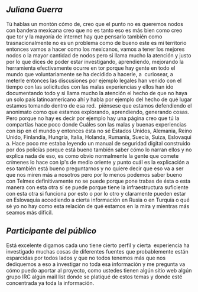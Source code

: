 ## _Juliana Guerra_ ## 
Tú hablas un montón cómo de, creo que el punto no es queremos nodos con bandera mexicana creo que no es tanto eso es más bien como creo que tor y la mayoría de internet hay que pensarlo también como trasnacionalmente no es un problema como de bueno este es mi territorio entonces vamos a hacer como los mexicanos, vamos a tener los mejores nodos o la mayor cantidad de nodos pero si llama mucho la atención y justo por lo que dices de poder estar investigando, aprendiendo, mejorando la herramienta efectivamente ocurre en tor porque hay gente en todo el mundo que voluntariamente se ha decidido a hacerle, a  curiosear, a meterle entonces las discusiones por ejemplo legales han venido con el tiempo con las solicitudes con las malas experiencias y ellos han ido documentando todo y si llama mucho la atención el hecho de que no haya un solo país latinoamericano ahí y habla por ejemplo del hecho de qué lugar estamos tomando dentro de esa red.  piénsese que estamos defendiendo el anonimato como que estamos explorando, aprendiendo, generando cosas. Pero porque no hay es decir por ejemplo hay una página creo que tú la compartías hace poco donde Cuáles son las malas y buenas experiencias con isp en el mundo y entonces ésta no sé Estados Unidos, Alemania, Reino Unido, Finlandia, Hungría, Italia, Holanda, Rumanía, Suecia, Suiza, Eslovaquia. Hace poco me estaba leyendo un manual de seguridad digital construido por dos policías porque está bueno también saber cómo lo narran ellos y no explica nada de eso, es como obvio normalmente la gente que comete crímenes lo hace con ip's de medio oriente y punto cuál es la explicación a eso también está bueno preguntarnos y no quiere decir que eso va a ser que nos miren más a nosotros pero por lo menos podemos saber bueno con Telmex definitivamente no se puede porque pone trabas de ésta o esta manera con esta otra sí se puede porque tiene la infraestructura suficiente con esta otra si funciona por esto o por lo otro y claramente pueden estar en Eslovaquia accediendo a cierta información en Rusia o en Turquía o qué sé yo no hay como esta relación de qué estamos en la mira y mientras más seamos más difícil.  
## _Participante del público_ ## 
Está excelente digamos cada uno tiene cierto perfil y cierta  experiencia ha investigado muchas cosas de diferentes fuentes que probablemente están esparcidas por todos lados y que no todos tenemos más que nos dediquemos a eso a investigar no toda esa información y me pregunta va  cómo puedo aportar al proyecto, como ustedes tienen algún sitio web algún grupo IRC algún mail list donde se platiqué de estos temas y donde esté concentrada ya toda la información.